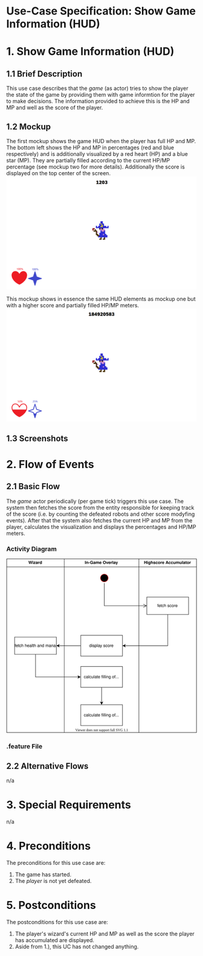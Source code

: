 # Use-Case Specification: Show Game Information (HUD)

# 1. Show Game Information (HUD)

## 1.1 Brief Description
This use case describes that the _game_ (as actor) tries to show the player the state of the game by providing them with game informtion for the player to make decisions. 
The information provided to achieve this is the HP and MP and well as the score of the player. 

## 1.2 Mockup
The first mockup shows the game HUD when the player has full HP and MP. The bottom left shows the HP and MP in percentages (red and blue respectively) 
and is additionally visualized by a red heart (HP) and a blue star (MP). They are partially filled according to the current HP/MP percentage (see mockup two for more details).
Additionally the score is displayed on the top center of the screen. 
![Mockup](../mockups/hud_full.png)

This mockup shows in essence the same HUD elements as mockup one but with a higher score and partially filled HP/MP meters. 
![Mockup](../mockups/hud_damaged.png)

## 1.3 Screenshots

# 2. Flow of Events

## 2.1 Basic Flow
The _game_ actor periodically (per game tick) triggers this use case. The system then fetches the score from the entity responsible for keeping track of the score 
(i.e. by counting the defeated robots and other score modyfing events). After that the system also fetches the current HP and MP from the player, calculates the visualization
and displays the percentages and HP/MP meters. 

### Activity Diagram
![Activity Diagram](../activity_diagrams/hud.svg)

### .feature File

## 2.2 Alternative Flows
n/a

# 3. Special Requirements
n/a

# 4. Preconditions
The preconditions for this use case are:
1. The game has started.
2. The _player_ is not yet defeated.

# 5. Postconditions
The postconditions for this use case are:
1. The player's wizard's current HP and MP as well as the score the player has accumulated are displayed. 
2. Aside from 1.), this UC has not changed anything. 
